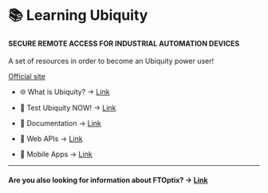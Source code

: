 # 📚 Learning Ubiquity 
#### SECURE REMOTE ACCESS FOR INDUSTRIAL AUTOMATION DEVICES

A set of resources in order to become an Ubiquity power user!

[Official site](https://ubiquity.asem.it/en/Index)

- 🌐 What is Ubiquity? -> [Link](./chapters/overview.md)

- 🚀 Test Ubiquity NOW! -> [Link](./chapters/getting_started.md)

- 📖 Documentation -> [Link](./chapters/documentation.md)

- 🔗 Web APIs -> [Link](./chapters/web_apis.md)

- 📱 Mobile Apps -> [Link](./chapters/mobile_apps.md)


---

#### Are you also looking for information about FTOptix? -> [Link](https://github.com/massimovar/LearningFTOptix)
